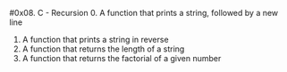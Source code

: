 #0x08. C - Recursion
0. A function that prints a string, followed by a new line
1. A function that prints a string in reverse
2. A  function that returns the length of a string
3. A function that returns the factorial of a given number
